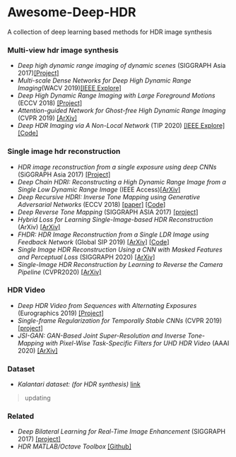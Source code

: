 # Awesome-Deep-HDR
A collection of deep learning based methods for HDR image synthesis


### Multi-view hdr image synthesis
* _Deep high dynamic range imaging of dynamic scenes_ (SIGGRAPH Asia 2017)[[Project]](http://viscomp.ucsd.edu/projects/SIG17HDR/)
* _Multi-scale Dense Networks for Deep High Dynamic Range Imaging_(WACV 2019)[[IEEE Explore]](https://ieeexplore.ieee.org/document/8658831)
* _Deep High Dynamic Range Imaging with Large Foreground Motions_ (ECCV 2018) [[Project]](https://elliottwu.com/projects/hdr/)
* _Attention-guided Network for Ghost-free High Dynamic Range Imaging_ (CVPR 2019) [[ArXiv]](https://arxiv.org/abs/1904.10293)
* _Deep HDR Imaging via A Non-Local Network_ (TIP 2020) [[IEEE Explore]](https://ieeexplore.ieee.org/abstract/document/8989959) [[Code]](https://github.com/tuvovan/NHDRRNet)

### Single image hdr reconstruction
* _HDR image reconstruction from a single exposure using deep CNNs_ (SiGGRAPH Asia 2017) [[Project]](http://hdrv.org/hdrcnn/)
* _Deep Chain HDRI: Reconstructing a High Dynamic Range Image from a Single Low Dynamic Range Image_ (IEEE Access)[[ArXiv]](https://arxiv.org/abs/1801.06277)
* _Deep Recursive HDRI: Inverse Tone Mapping using Generative Adversarial Networks_ (ECCV 2018) [[paper]](http://openaccess.thecvf.com/content_ECCV_2018/papers/Siyeong_Lee_Deep_Recursive_HDRI_ECCV_2018_paper.pdf) [[Code]](https://github.com/Siyeong-Lee/Deep_Recursive_HDRI)
* _Deep Reverse Tone Mapping_ (SIGGRAPH ASIA 2017) [[project]](http://www.npal.cs.tsukuba.ac.jp/~endo/projects/DrTMO/)
* _Hybrid Loss for Learning Single-Image-based HDR Reconstruction_ (ArXiv) [[ArXiv]](https://arxiv.org/abs/1812.07134)
* _FHDR: HDR Image Reconstruction from a Single LDR Image using Feedback Network_ (Global SIP 2019) [[ArXiv]](https://arxiv.org/abs/1912.11463) [[Code]](https://github.com/mukulkhanna/fhdr)
* _Single Image HDR Reconstruction Using a CNN with Masked Features and Perceptual Loss_ (SIGGRAPH 2020) [[ArXiv]](https://arxiv.org/abs/2005.07335)
* _Single-Image HDR Reconstruction by Learning to Reverse the Camera Pipeline_ (CVPR2020) [[ArXiv]](https://arxiv.org/abs/2004.01179)

### HDR Video
* _Deep HDR Video from Sequences with Alternating Exposures_ (Eurographics 2019) [[Project]](https://people.engr.tamu.edu/nimak/index.html)
* _Single-frame Regularization for Temporally Stable CNNs_ (CVPR 2019) [[project]](http://hdrv.org/hdrcnn/cvpr2019)
* _JSI-GAN: GAN-Based Joint Super-Resolution and Inverse Tone-Mapping with Pixel-Wise Task-Specific Filters for UHD HDR Video_ (AAAI 2020) [[ArXiv]](https://arxiv.org/abs/1909.04391)

### Dataset
* _Kalantari dataset: (for HDR synthesis)_ [link](https://cseweb.ucsd.edu/~viscomp/projects/SIG17HDR/)
> updating


### Related

* _Deep Bilateral Learning for Real-Time Image Enhancement_ (SIGGRAPH 2017) [[project]](https://groups.csail.mit.edu/graphics/hdrnet/)
* _HDR MATLAB/Octave Toolbox_ [[Github]](https://github.com/banterle/HDR_Toolbox)
